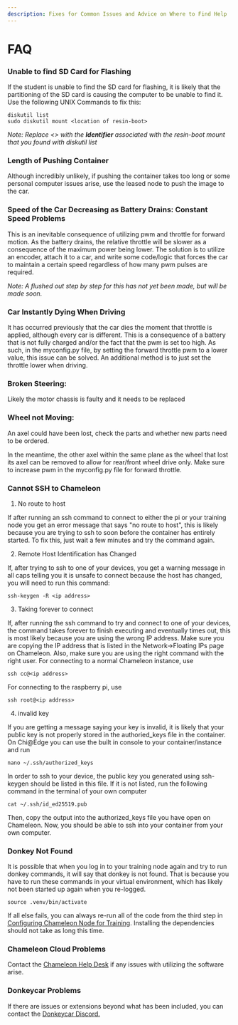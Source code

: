 ```yaml
---
description: Fixes for Common Issues and Advice on Where to Find Help
---
```


# FAQ

### Unable to find SD Card for Flashing

If the student is unable to find the SD card for flashing, it is likely that the partitioning of the SD card is causing the computer to be unable to find it. Use the following UNIX Commands to fix this:

```
diskutil list
sudo diskutil mount <location of resin-boot>
```

_Note: Replace <> with the **Identifier** associated with the resin-boot mount that you found with diskutil list_

### Length of Pushing Container

Although incredibly unlikely, if pushing the container takes too long or some personal computer issues arise, use the leased node to push the image to the car.

### Speed of the Car Decreasing as Battery Drains: Constant Speed Problems

This is an inevitable consequence of utilizing pwm and throttle for forward motion. As the battery drains, the relative throttle will be slower as a consequence of the maximum power being lower. The solution is to utilize an encoder, attach it to a car, and write some code/logic that forces the car to maintain a certain speed regardless of how many pwm pulses are required.

_Note: A flushed out step by step for this has not yet been made, but will be made soon._

### Car Instantly Dying When Driving

It has occurred previously that the car dies the moment that throttle is applied, although every car is different. This is a consequence of a battery that is not fully charged and/or the fact that the pwm is set too high. As such, in the myconfig.py file, by setting the forward throttle pwm to a lower value, this issue can be solved. An additional method is to just set the throttle lower when driving.&#x20;

### Broken Steering:

Likely the motor chassis is faulty and it needs to be replaced

### Wheel not Moving:&#x20;

An axel could have been lost, check the parts and whether new parts need to be ordered.&#x20;

In the meantime, the other axel within the same plane as the wheel that lost its axel can be removed to allow for rear/front wheel drive only. Make sure to increase pwm in the myconfig.py file for forward throttle.

### Cannot SSH to Chameleon

1. No route to host

If after running an ssh command to connect to either the pi or your training node you get an error message that says "no route to host", this is likely because you are trying to ssh to soon before the container has entirely started. To fix this, just wait a few minutes and try the command again.

2. Remote Host Identification has Changed

If, after trying to ssh to one of your devices, you get a warning message in all caps telling you it is unsafe to connect because the host has changed, you will need to run this command:

```
ssh-keygen -R <ip address>
```

3. Taking forever to connect

If, after running the ssh command to try and connect to one of your devices, the command takes forever to finish executing and eventually times out, this is most likely because you are using the wrong IP address. Make sure you are copying the IP address that is listed in the Network->Floating IPs page on Chameleon. Also, make sure you are using the right command with the right user. For connecting to a normal Chameleon instance, use

```
ssh cc@<ip address>
```

For connecting to the raspberry pi, use

```
ssh root@<ip address>
```

4. invalid key

If you are getting a message saying your key is invalid, it is likely that your public key is not properly stored in the authoried\_keys file in the container. On Chi@Edge you can use the built in console to your container/instance and run

```
nano ~/.ssh/authorized_keys
```

In order to ssh to your device, the public key you generated using ssh-keygen should be listed in this file. If it is not listed, run the following command in the terminal of your own computer

```
cat ~/.ssh/id_ed25519.pub
```

Then, copy the output into the authorized\_keys file you have open on Chameleon. Now, you should be able to ssh into your container from your own computer.

### Donkey Not Found

It is possible that when you log in to your training node again and try to run donkey commands, it will say that donkey is not found. That is because you have to run these commands in your virtual environment, which has likely not been started up again when you re-logged.&#x20;

```
source .venv/bin/activate
```

If all else fails, you can always re-run all of the code from the third step in [Configuring Chameleon Node for Training](pathways/regular-pathway/configuring-chameleon-node-for-training.md). Installing the dependencies should not take as long this time.

### Chameleon Cloud Problems

Contact the [Chameleon Help Desk](https://www.chameleoncloud.org/user/help/ticket/new/guest/) if any issues with utilizing the software arise.

### Donkeycar Problems

If there are issues or extensions beyond what has been included, you can contact the [Donkeycar Discord.](pathways/regular-pathway/syncing-data-from-pi-to-training-node.md)

####

